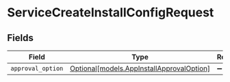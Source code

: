 # ServiceCreateInstallConfigRequest


## Fields

| Field                                                                              | Type                                                                               | Required                                                                           | Description                                                                        |
| ---------------------------------------------------------------------------------- | ---------------------------------------------------------------------------------- | ---------------------------------------------------------------------------------- | ---------------------------------------------------------------------------------- |
| `approval_option`                                                                  | [Optional[models.AppInstallApprovalOption]](../models/appinstallapprovaloption.md) | :heavy_minus_sign:                                                                 | N/A                                                                                |